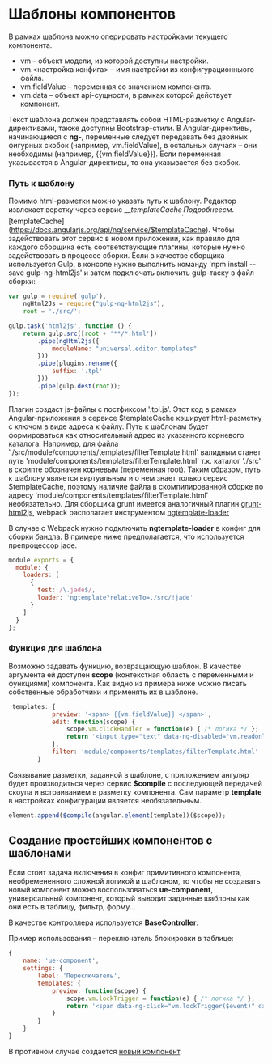 # Шаблоны компонентов

В рамках шаблона можно оперировать настройками текущего компонента. 

* vm – объект модели, из которой доступны настройки.
* vm.<настройка конфига> – имя настройки из конфигурационныого файла.
* vm.fieldValue – переменная со значением компонента.
* vm.data – объект api-сущности, в рамках которой действует компонент.

Текст шаблона должен представлять собой HTML-разметку с Angular-директивами, также доступны Bootstrap-стили.
В Angular-директивы, начинающиеся c __ng-__, переменные следует передавать без двойных фигурных скобок (например, vm.fieldValue), в остальных случаях – они необходимы (например, {{vm.fieldValue}}).
Если переменная указывается в Angular-директивы, то она указывается без скобок.
### Путь к шаблону

Помимо html-разметки можно указать путь к шаблону.
Редактор извлекает верстку через сервис __$templateCache__. Подробнее см. [$templateCache](https://docs.angularjs.org/api/ng/service/$templateCache).
Чтобы задействовать этот сервис в новом приложении, как правило для каждого сборщика есть соответствующие плагины, которые нужно задействовать в процессе сборки.
Если в качестве сборщика используется Gulp, в консоле нужно выполнить команду 'npm install --save gulp-ng-html2js' и затем подключать включить gulp-таску в файл сборки: 

```javascript
var gulp = require('gulp'),
    ngHtml2Js = require("gulp-ng-html2js"),
    root = './src/';

gulp.task('html2js', function () {
    return gulp.src([root + '**/*.html'])
        .pipe(ngHtml2js({
            moduleName: "universal.editor.templates"
        }))
        .pipe(plugins.rename({
            suffix: '.tpl'
        }))
        .pipe(gulp.dest(root));
});
```

Плагин создаст js-файлы c постфиксом '.tpl.js'. Этот код в рамках Angular-приложения в сервисе $templateCache кэширует html-разметку с ключом в виде адреса к файлу.
Путь к шаблонам будет формироваться как относительный адрес из указанного корневого каталога. 
Например, для файла './src/module/components/templates/filterTemplate.html' валидным станет путь 'module/components/templates/filterTemplate.html' т.к. каталог './src' в скрипте обозначен корневым (переменная root).
Таким образом, путь к шаблону является виртуальным и о нем знает только сервис $templateCache, поэтому наличие файла в скомпилированной сборке по адресу 'module/components/templates/filterTemplate.html' необязательно.
Для сборщика grunt имеется аналогичный плагин [grunt-html2js](https://github.com/karlgoldstein/grunt-html2js), webpack располагает инструментом [ngtemplate-loader](https://github.com/WearyMonkey/ngtemplate-loader)

В случае с Webpack нужно подключить __ngtemplate-loader__ в конфиг для сборки бандла. В примере ниже предполагается, что используется препроцессор jade.

```javascript
module.exports = {
  module: {
    loaders: [
      {
        test: /\.jade$/,
        loader: 'ngtemplate?relativeTo=./src/!jade'
      }
    ]
  }
};
```

### Функция для шаблона

Возможно задавать функцию, возвращающую шаблон. В качестве аргумента ей доступен __scope__ (контекстная область с переменными и функциями) компонента. 
Как видно из примера ниже можно писать собственные обработчики и применять их в шаблоне.

```javascript
 templates: {
            preview: '<span> {{vm.fieldValue}} </span>',
            edit: function(scope) {
                scope.vm.clickHandler = function(e) { /* логика */ };
                return '<input type="text" data-ng-disabled="vm.readonly" name="{{vm.name}}" data-ng-click="vm.clickHandler($event)" data-ng-model="vm.fieldValue" class="form-control input-sm"/>'
            },
            filter: 'module/components/templates/filterTemplate.html'
        }
```

Связывание разметки, заданной в шаблоне, с приложением ангуляр будет производиться через сервис __$compile__ c последующей передачей скоупа и встраиванием в разметку компонента.
Сам параметр __template__ в настройках конфигурации является необязательным.

```javascript
element.append($compile(angular.element(template))($scope));
```

## Создание простейших компонентов c шаблонами

Если стоит задача включения в конфиг примитивного компонента, необремененного сложной логикой и шаблоном, то чтобы не создавать новый компонент можно воспользоваться __ue-component__,
универсальный компонент, который выводит заданные шаблоны как они есть в таблицу, фильтр, форму...

В качестве контроллера используется __BaseController__.

Пример использования – переключатель блокировки в таблице:

```javascript
{
    name: 'ue-component',
    settings: {
        label: 'Переключатель',
        templates: {
            preview: function(scope) {
                scope.vm.lockTrigger = function(e) { /* логика */ };
                return '<span data-ng-click="vm.lockTrigger($event)" data-ng-class="{locked: vm.data.locked, unlocked: !vm.data.locked}" class="lock"></span>'
            }
        }
    }
}
```

В противном случае создается [новый компонент](README.md).
